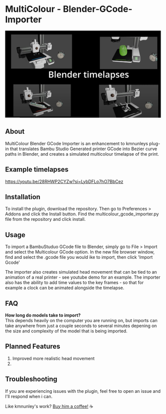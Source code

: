 # MultiColour - Blender-GCode-Importer

![Youtube Thumbnail](/images/YoutubeThumbnail.png)


## About

MultiColour Blender GCode Importer is an enhancement to kmnunleys  plug-in that translates Bambu Studio Generated printer GCode into Bezier curve paths in Blender, and creates a simulated multicolour timelapse of the print.

## Example timelapses
https://youtu.be/28RHWP2CYZw?si=LybDFLo7hO7BbCez


## Installation
To install the plugin, download the repository. Then go to Preferences > Addons and click the Install button. Find the multicolour_gcode_importer.py file from the repository and click install.

## Usage
To import a BambuStuduo GCode file to Blender, simply go to File > Import and select the Multicolour GCode option. In the new file browser window, find and select the .gcode file you would ike to import, then click 'Import Gcode'


The importer also creates simulated head movement that can be tied to an animation of a real printer - see youtube demo for an example.
The importer also has the ability to add time values to the key frames - so that for example a clock can be animated alongside the timelapse.


## FAQ
**How long do models take to import?**<br>
This depends heavily on the computer you are running on, but imports can take anywhere from just a couple seconds to several minutes depening on the size and complexity of the model that is being imported.



## Planned Features
1. Improved more realistic head movement
2. 

## Troubleshooting
If you are experiencing issues with the plugin, feel free to open an issue and I'll respond when i can.


Like kmnunley's work?
[Buy him a coffee!](https://www.buymeacoffee.com/kmnunley) :coffee:
